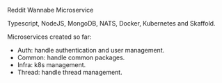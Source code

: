 Reddit Wannabe Microservice

Typescript, NodeJS, MongoDB, NATS, Docker, Kubernetes and Skaffold.

Microservices created so far:
- Auth: handle authentication and user management.
- Common: handle common packages.
- Infra: k8s management.
- Thread: handle thread management.
